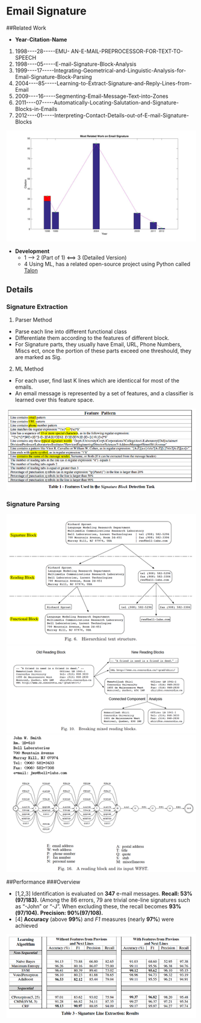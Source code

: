 # Email Signature

##Related Work 
 - **Year**-**Citation**-**Name**

1. 1998----28-----EMU- AN-E-MAIL-PREPROCESSOR-FOR-TEXT-TO-SPEECH
2. 1998----05-----E-mail-Signature-Block-Analysis
3. 1999----17-----Integrating-Geometrical-and-Linguistic-Analysis-for-Email-Signature-Block-Parsing
4. 2004----85-----Learning-to-Extract-Signature-and-Reply-Lines-from-Email
5. 2009----16-----Segmenting-Email-Message-Text-into-Zones
6. 2011----07-----Automatically-Locating-Salutation-and-Signature-Blocks-in-Emails
7. 2012----01-----Interpreting-Contact-Details-out-of-E-mail-Signature-Blocks

![citation map](citation%20within%20years.jpg)

- **Development**
  - 1 --> 2 (Part of 1) <==> 3 (Detailed Version)
  - 4 Using ML, has a related open-source project using Python called [Talon](https://github.com/mailgun/talon)

## Details
### Signature Extraction
1. Parser Method
  - Parse each line into different functional class
  - Differentiate them according to the features of different block. 
  - For Signature parts, they usually have Email, URL, Phone Numbers, Miscs ect, once the portion of these parts exceed one threshould, they are marked as Sig.

2. ML Method
  - For each user, find last K lines which are identiccal for most of the emails.
  - An email message is represented by a set of features, and a classifier is
learned over this feature space.

![Screen Shot 2016-01-27 at 2.04.43 PM.png](img/D1B45FA00952AD4130BB007FA37FF4B9.png)

### Signature Parsing
![Screen Shot 2016-01-27 at 2.10.43 PM.png](img/FC88982F824B284519BC6823D6350779.png)
![Screen Shot 2016-01-27 at 2.11.13 PM.png](img/C976B739B1EE572FD3192CD10D1F51B3.png)
![Screen Shot 2016-01-27 at 2.13.58 PM.png](img/0C7A39A738C45F6380F11D30493DF6F1.png)

##Performance
###Overview
- [1,2,3] Identification is evaluated on __347__ e-mail messages. 
__Recall: 53% (97/183).__ (Among the 86 errors, 79 are trivial one-line signatures such as “-John” or “-J”. When excluding these, the recall becomes __93%(97/104).__ 
__Precision: 90%(97/108).__
- [4] __Accuracy__ (above __99%__) and _F1_ measures (nearly __97%__) were achieved

![Screen Shot 2016-01-27 at 2.04.09 PM.png](img/DFB054AB733CE5DDFF225E3DA3EC6F29.png)
